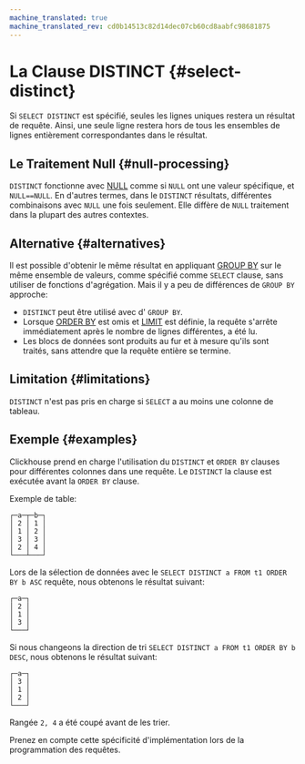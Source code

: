 ```yaml
---
machine_translated: true
machine_translated_rev: cd0b14513c82d14dec07cb60cd8aabfc98681875
---
```


# La Clause DISTINCT {#select-distinct}

Si `SELECT DISTINCT` est spécifié, seules les lignes uniques restera un résultat de requête. Ainsi, une seule ligne restera hors de tous les ensembles de lignes entièrement correspondantes dans le résultat.

## Le Traitement Null {#null-processing}

`DISTINCT` fonctionne avec [NULL](../../syntax.md#null-literal) comme si `NULL` ont une valeur spécifique, et `NULL==NULL`. En d'autres termes, dans le `DISTINCT` résultats, différentes combinaisons avec `NULL` une fois seulement. Elle diffère de `NULL` traitement dans la plupart des autres contextes.

## Alternative {#alternatives}

Il est possible d'obtenir le même résultat en appliquant [GROUP BY](group-by.md) sur le même ensemble de valeurs, comme spécifié comme `SELECT` clause, sans utiliser de fonctions d'agrégation. Mais il y a peu de différences de `GROUP BY` approche:

-   `DISTINCT` peut être utilisé avec d' `GROUP BY`.
-   Lorsque [ORDER BY](order-by.md) est omis et [LIMIT](limit.md) est définie, la requête s'arrête immédiatement après le nombre de lignes différentes, a été lu.
-   Les blocs de données sont produits au fur et à mesure qu'ils sont traités, sans attendre que la requête entière se termine.

## Limitation {#limitations}

`DISTINCT` n'est pas pris en charge si `SELECT` a au moins une colonne de tableau.

## Exemple {#examples}

Clickhouse prend en charge l'utilisation du `DISTINCT` et `ORDER BY` clauses pour différentes colonnes dans une requête. Le `DISTINCT` la clause est exécutée avant la `ORDER BY` clause.

Exemple de table:

``` text
┌─a─┬─b─┐
│ 2 │ 1 │
│ 1 │ 2 │
│ 3 │ 3 │
│ 2 │ 4 │
└───┴───┘
```

Lors de la sélection de données avec le `SELECT DISTINCT a FROM t1 ORDER BY b ASC` requête, nous obtenons le résultat suivant:

``` text
┌─a─┐
│ 2 │
│ 1 │
│ 3 │
└───┘
```

Si nous changeons la direction de tri `SELECT DISTINCT a FROM t1 ORDER BY b DESC`, nous obtenons le résultat suivant:

``` text
┌─a─┐
│ 3 │
│ 1 │
│ 2 │
└───┘
```

Rangée `2, 4` a été coupé avant de les trier.

Prenez en compte cette spécificité d'implémentation lors de la programmation des requêtes.
